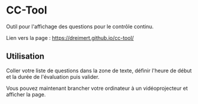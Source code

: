 # CC-Tool

Outil pour l'affichage des questions pour le contrôle continu.

Lien vers la page : https://dreimert.github.io/cc-tool/

## Utilisation

Coller votre liste de questions dans la zone de texte, définir l'heure de début et la durée de l'évaluation puis valider.

Vous pouvez maintenant brancher votre ordinateur à un vidéoprojecteur et afficher la page.